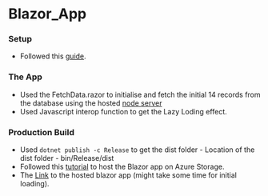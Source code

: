 # Blazor_App

### Setup
* Followed this [guide](https://docs.microsoft.com/en-us/aspnet/core/blazor/get-started?view=aspnetcore-3.0&tabs=visual-studio-code).

### The App 
* Used the FetchData.razor to initialise and fetch the initial 14 records from the database using the hosted [node server](https://million-api-101.herokuapp.com)
* Used Javascript interop function to get the Lazy Loding effect.


### Production Build
* Used ```dotnet publish -c Release``` to get the dist folder - Location of the dist folder - bin/Release/dist
* Followed this [tutorial](https://code.visualstudio.com/tutorials/static-website/getting-started) to host the Blazor app on Azure Storage.
* The [Link](https://blazorapp231.z30.web.core.windows.net/fetchdata) to the hosted blazor app (might take some time for initial loading).
